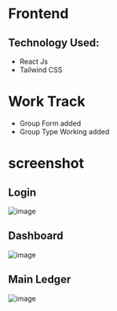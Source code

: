 # Frontend

## Technology Used:
   * React Js
   * Tailwind CSS




# Work Track
  * Group Form added
  * Group Type Working added


# screenshot
  ## Login
![image](https://user-images.githubusercontent.com/74055996/230223940-44248cf2-eb2f-4e2a-8588-f252a9ed35fd.png)

## Dashboard

![image](https://user-images.githubusercontent.com/74055996/230224257-27941ec8-5c71-4514-b2d4-baebca6721a7.png)

## Main Ledger

![image](https://user-images.githubusercontent.com/74055996/230224497-57f95d5f-b461-495c-a666-4297969be07c.png)

